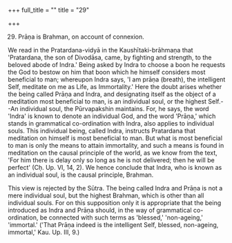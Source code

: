 +++
full_title = ""
title = "29"

+++


29. Prāṇa is Brahman, on account of connexion.

We read in the Pratardana-vidyā in the Kaushītaki-brāhmaṇa that 'Pratardana, the son of Divodāsa, came, by fighting and strength, to the beloved abode of Indra.' Being asked by Indra to choose a boon he requests the God to bestow on him that boon which he himself considers most beneficial to man; whereupon Indra says, 'I am prāṇa (breath), the intelligent Self, meditate on me as Life, as Immortality.' Here the doubt arises whether the being called Prāṇa and Indra, and designating itself as the object of a meditation most beneficial to man, is an individual soul, or the highest Self.--An individual soul, the Pūrvapakshin maintains. For, he says, the word 'Indra' is known to denote an individual God, and the word 'Prāṇa,' which stands in grammatical co-ordination with Indra, also applies to individual souls. This individual being, called Indra, instructs Pratardana that meditation on himself is most beneficial to man. But what is most beneficial to man is only the means to attain immortality, and such a means is found in meditation on the causal principle of the world, as we know from the text, 'For him there is delay only so long as he is not delivered; then he will be perfect' (Cḥ. Up. VI, 14, 2). We hence conclude that Indra, who is known as an individual soul, is the causal principle, Brahman.

This view is rejected by the Sūtra. The being called Indra and Prāṇa is not a mere individual soul, but the highest Brahman, which is other than all individual souls. For on this supposition only it is appropriate that the being introduced as Indra and Prāṇa should, in the way of grammatical co-ordination, be connected with such terms as 'blessed,' 'non-ageing,' 'immortal.' ('That Prāṇa indeed is the intelligent Self, blessed, non-ageing, immortal,' Kau. Up. III, 9.)

